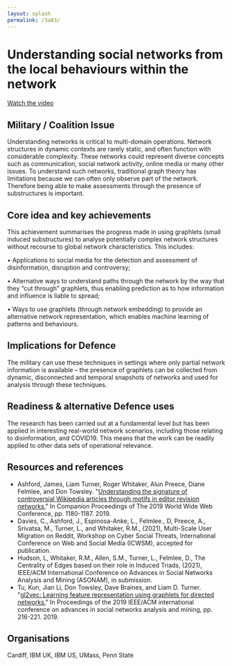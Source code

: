 ```yaml
---
layout: splash
permalink: /3a03/
---
```


# Understanding social networks from the local behaviours within the network

[Watch the video](https://ibm.box.com/v/Showcase-3a03-video)

## Military / Coalition Issue
Understanding networks is critical to multi-domain operations. Network structures in dynamic contexts are rarely static, and often function with considerable complexity. These networks could represent diverse concepts such as communication, social network activity, online media or many other issues. To understand such networks, traditional graph theory has limitations because we can often only observe part of the network. Therefore being able to make assessments through the presence of substructures is important. 

## Core idea and key achievements
This achievement summarises the progress made in using graphlets (small induced substructures) to analyse potentially complex network structures without recourse to global network characteristics. This includes:

•	Applications to social media for the detection and assessment of disinformation, disruption and controversy;

•	Alternative ways to understand paths through the network by the way that they “cut through” graphlets, thus enabling prediction as to how information and influence is liable to spread;

•	Ways to use graphlets (through network embedding) to provide an alternative network representation, which enables machine learning of patterns and behaviours.  


## Implications for Defence
The military can use these techniques in settings where only partial network information is available – the presence of graphlets can be collected from dynamic, disconnected and temporal snapshots of networks and used for analysis through these techniques. 

## Readiness & alternative Defence uses
The research has been carried out at a fundamental level but has been applied in interesting real-world network scenarios, including those relating to disinformation, and COVID19. This means that the work can be readily applied to other data sets of operational relevance. 

<!-- ![image info](/dais/achievements/images/1a02_figure1.jpg) -->

## Resources and references
* Ashford, James, Liam Turner, Roger Whitaker, Alun Preece, Diane Felmlee, and Don Towsley. "[Understanding the signature of controversial Wikipedia articles through motifs in editor revision networks.](/doc-3601/)" In Companion Proceedings of The 2019 World Wide Web Conference, pp. 1180-1187. 2019.
* Davies, C., Ashford, J., Espinosa-Anke, L., Felmlee., D, Preece, A.,  Srivatsa, M., Turner, L.,  and Whitaker, R.M., (2021), 
Multi-Scale User Migration on Reddit, Workshop on Cyber Social Threats, International Conference on Web and Social Media (ICWSM), accepted for publication.
* Hudson, L, Whitaker, R.M., Allen, S.M., Turner, L., Felmlee, D., 
The Centrality of Edges based on their role in Induced Triads, (2021), IEEE/ACM International Conference on Advances in Social Networks Analysis and Mining (ASONAM), in submission. 
* Tu, Kun, Jian Li, Don Towsley, Dave Braines, and Liam D. Turner. "[gl2vec: Learning feature representation using graphlets for directed networks.](/doc-4826/)" In Proceedings of the 2019 IEEE/ACM international conference on advances in social networks analysis and mining, pp. 216-221. 2019.


## Organisations
Cardiff, IBM UK, IBM US, UMass, Penn State


